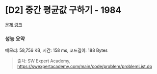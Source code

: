# [D2] 중간 평균값 구하기 - 1984 

[문제 링크](https://swexpertacademy.com/main/code/problem/problemDetail.do?contestProbId=AV5Pw_-KAdcDFAUq) 

### 성능 요약

메모리: 58,756 KB, 시간: 158 ms, 코드길이: 188 Bytes



> 출처: SW Expert Academy, https://swexpertacademy.com/main/code/problem/problemList.do